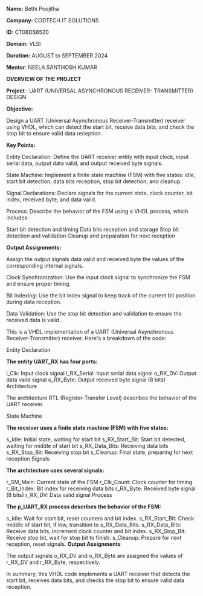 **Name:** Bethi Poojitha

**Company:** CODTECH IT SOLUTIONS

**ID:** CT08DS6520

**Domain:** VLSI

**Duration:** AUGUST to SEPTEMBER 2024

**Mentor**: NEELA SANTHOSH KUMAR

**OVERVIEW OF THE PROJECT**

**Project** : UART (UNIVERSAL ASYNCHRONOUS RECEIVER- TRANSMITTER) DESIGN

**Objective:**

Design a UART (Universal Asynchronous Receiver-Transmitter) receiver using VHDL, which can detect the start bit, receive data bits, and check the stop bit to ensure valid data reception.

**Key Points:**

Entity Declaration: Define the UART receiver entity with input clock, input serial data, output data valid, and output received byte signals.

State Machine: Implement a finite state machine (FSM) with five states: idle, start bit detection, data bits reception, stop bit detection, and cleanup.

Signal Declarations: Declare signals for the current state, clock counter, bit index, received byte, and data valid.

Process: Describe the behavior of the FSM using a VHDL process, which includes:

Start bit detection and timing
Data bits reception and storage
Stop bit detection and validation
Cleanup and preparation for next reception

**Output Assignments:**

Assign the output signals data valid and received byte the values of the corresponding internal signals.

Clock Synchronization: Use the input clock signal to synchronize the FSM and ensure proper timing.

Bit Indexing: Use the bit index signal to keep track of the current bit position during data reception.

Data Validation: Use the stop bit detection and validation to ensure the received data is valid.

This is a VHDL implementation of a UART (Universal Asynchronous Receiver-Transmitter) receiver. Here's a breakdown of the code:

Entity Declaration

**The entity UART_RX has four ports:**

i_Clk: Input clock signal
i_RX_Serial: Input serial data signal
o_RX_DV: Output data valid signal
o_RX_Byte: Output received byte signal (8 bits)
Architecture

The architecture RTL (Register-Transfer Level) describes the behavior of the UART receiver.

State Machine

**The receiver uses a finite state machine (FSM) with five states:**

s_Idle: Initial state, waiting for start bit
s_RX_Start_Bit: Start bit detected, waiting for middle of start bit
s_RX_Data_Bits: Receiving data bits
s_RX_Stop_Bit: Receiving stop bit
s_Cleanup: Final state, preparing for next reception
Signals

**The architecture uses several signals:**

r_SM_Main: Current state of the FSM
r_Clk_Count: Clock counter for timing
r_Bit_Index: Bit index for receiving data bits
r_RX_Byte: Received byte signal (8 bits)
r_RX_DV: Data valid signal
Process

**The p_UART_RX process describes the behavior of the FSM:**

s_Idle: Wait for start bit, reset counters and bit index.
s_RX_Start_Bit: Check middle of start bit, if low, transition to s_RX_Data_Bits.
s_RX_Data_Bits: Receive data bits, increment clock counter and bit index.
s_RX_Stop_Bit: Receive stop bit, wait for stop bit to finish.
s_Cleanup: Prepare for next reception, reset signals.
**Output Assignments**

The output signals o_RX_DV and o_RX_Byte are assigned the values of r_RX_DV and r_RX_Byte, respectively.

In summary, this VHDL code implements a UART receiver that detects the start bit, receives data bits, and checks the stop bit to ensure valid data reception.
